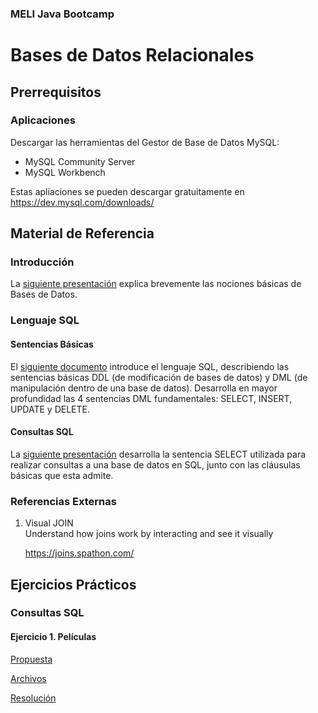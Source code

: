 ### MELI Java Bootcamp

# Bases de Datos Relacionales

## Prerrequisitos

### Aplicaciones
Descargar las herramientas del Gestor de Base de Datos MySQL:
- MySQL Community Server
- MySQL Workbench

Estas apliaciones se pueden descargar gratuitamente en https://dev.mysql.com/downloads/

## Material de Referencia

### Introducción
La [siguiente presentación](Material/Bases_de_Datos_Relacionales-1.Introduccion.pdf) explica brevemente las nociones básicas de Bases de Datos.

### Lenguaje SQL

#### Sentencias Básicas
El [siguiente documento](Material/Bases_de_Datos_Relacionales-2.Sentencias_SQL_Intro.pdf) introduce el lenguaje SQL, describiendo las sentencias básicas DDL (de modificación de bases de datos) y DML (de manipulación dentro de una base de datos). Desarrolla en mayor profundidad las 4 sentencias DML fundamentales: SELECT, INSERT, UPDATE y DELETE.

#### Consultas SQL
La [siguiente presentación](Material/Bases_de_Datos_Relacionales-3.Consultas_SQL.pdf) desarrolla la sentencia SELECT utilizada para realizar consultas a una base de datos en SQL, junto con las cláusulas básicas que esta admite.

### Referencias Externas
1. Visual JOIN  
   Understand how joins work by interacting and see it visually

   https://joins.spathon.com/

## Ejercicios Prácticos

### Consultas SQL

#### Ejercicio 1. Películas

[Propuesta](Ejercicios/RDB-Consultas_SQL-P1-Peliculas/Propuesta1.Consultas_SQL.pdf)

[Archivos](Archivos/15.%20movies-db.sql)

[Resolución](Archivos/rdb-consultas_sql-p1-movies.sql)